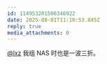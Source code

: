 ```yaml
---
id: 114953201506346922
date: 2025-08-01T11:10:53.845Z
reply: true
media_attachments: 0
---
```


[@lxz](https://mkacg.com/@lxz) 我组 NAS 时也是一波三折。

